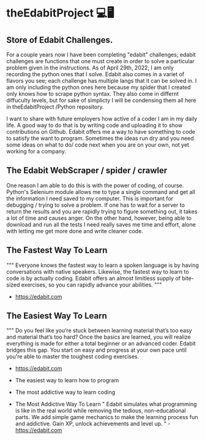 # theEdabitProject 💻🖥
## Store of Edabit Challenges.

For a couple years now I have been completing "edabit" challenges; edabit challenges are functions that one must create in order to solve a particular problem given in the instructions. As of April 29th, 2022, I am only recording the python ones that I solve. Edabit also comes in a variet of flavors you see; each challenge has multiple langs that it can be solved in. I am only including the python ones here because my spider that I created only knows how to scrape python syntax. They also come in differnt diffuculty levels, but for sake of simplicty I will be condensing them all here in theEdabitProject /Python repository. 

I want to share with future employers how active of a coder I am in my daily life. A good way to do that is by writing code and uploading it to show contributions on Github. 
Edabit offers me a way to have something to code to satisfy the want to program. Sometimes the ideas run dry and you need some ideas on what to do/ code next when you are on your own, not yet working for a company. 

## The Edabit WebScraper / spider / crawler
One reason I am able to do this is with the power of coding, of course. Python's Selenium module allows me to type a single command and get all the information I need saved to my computer. This is important for debugging / trying to solve a problem. If one has to wait for a server to return the results and you are rapidly trying to figure something out, it takes a lot of time and causes anger. On the other hand, however, being able to download and run all the tests I need really saves me time and effort, alone with letting me get more done and write cleaner code. 


## The Fastest Way To Learn
""" Everyone knows the fastest way to learn a spoken language is by having conversations with native speakers. 
Likewise, the fastest way to learn to code is by actually coding. 
Edabit offers an almost limitless supply of bite-sized exercises, so you can rapidly advance your abilities. """
- https://edabit.com

## The Easiest Way To Learn
""" Do you feel like you’re stuck between learning material that’s too easy and material that’s too hard?
Once the basics are learned, you will realize everything is made for either a total beginner or an advanced coder.
Edabit bridges this gap. You start on easy and progress at your own pace until you're able to master the toughest coding exercises. 
- https://edabit.com


- The easiest way to learn how to program
- The most addictive way to learn coding
- The Most Addictive Way To Learn
" Edabit simulates what programming is like in the real world while removing the tedious, non-educational parts. 
We add simple game mechanics to make the learning process fun and addictive. 
Gain XP, unlock achievements and level up. " - https://edabit.com
